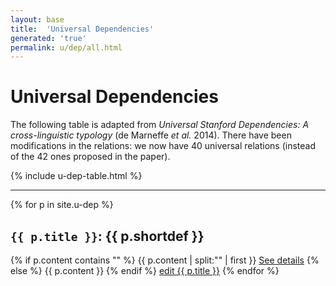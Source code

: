 ```yaml
---
layout: base
title:  'Universal Dependencies'
generated: 'true'
permalink: u/dep/all.html
---
```


# Universal Dependencies

The following table is adapted from *Universal Stanford Dependencies:
A cross-linguistic typology* (de Marneffe *et al.* 2014). There have been modifications in the relations: we now have 40 universal relations (instead of the 42 ones proposed in the paper).

{% include u-dep-table.html %}

----------

{% for p in site.u-dep %}
<a id="al-u-dep/{{ p.title }}" class="al-dest"/>
<h2><code>{{ p.title }}</code>: {{ p.shortdef }}</h2>
{% if p.content contains "<!--details-->" %}    
{{ p.content | split:"<!--details-->" | first }}
<a href="{{ p.title }}" class="al-doc">See details</a>
{% else %}
{{ p.content }}
{% endif %}
<a href="{{ site.git_edit }}/{% if p.collection %}{{ p.relative_path }}{% else %}{{ p.path }}{% endif %}" target="#">edit {{ p.title }}</a>
{% endfor %}
